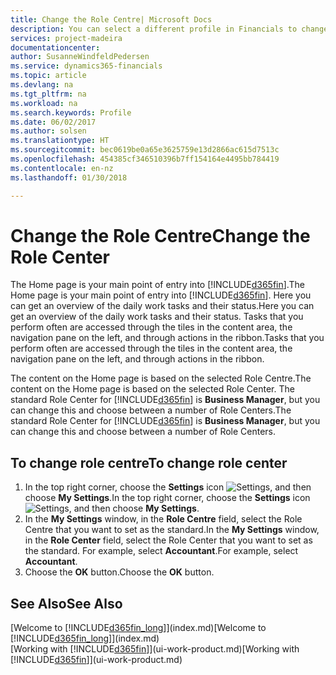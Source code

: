 ```yaml
---
title: Change the Role Centre| Microsoft Docs
description: You can select a different profile in Financials to change what you see on your Home page.
services: project-madeira
documentationcenter: 
author: SusanneWindfeldPedersen
ms.service: dynamics365-financials
ms.topic: article
ms.devlang: na
ms.tgt_pltfrm: na
ms.workload: na
ms.search.keywords: Profile
ms.date: 06/02/2017
ms.author: solsen
ms.translationtype: HT
ms.sourcegitcommit: bec0619be0a65e3625759e13d2866ac615d7513c
ms.openlocfilehash: 454385cf346510396b7ff154164e4495bb784419
ms.contentlocale: en-nz
ms.lasthandoff: 01/30/2018

---
```

# <a name="change-the-role-center"></a><span data-ttu-id="87b8b-103">Change the Role Centre</span><span class="sxs-lookup"><span data-stu-id="87b8b-103">Change the Role Center</span></span>
<span data-ttu-id="87b8b-104">The Home page is your main point of entry into [!INCLUDE[d365fin](includes/d365fin_md.md)].</span><span class="sxs-lookup"><span data-stu-id="87b8b-104">The Home page is your main point of entry into [!INCLUDE[d365fin](includes/d365fin_md.md)].</span></span> <span data-ttu-id="87b8b-105">Here you can get an overview of the daily work tasks and their status.</span><span class="sxs-lookup"><span data-stu-id="87b8b-105">Here you can get an overview of the daily work tasks and their status.</span></span> <span data-ttu-id="87b8b-106">Tasks that you perform often are accessed through the tiles in the content area, the navigation pane on the left, and through actions in the ribbon.</span><span class="sxs-lookup"><span data-stu-id="87b8b-106">Tasks that you perform often are accessed through the tiles in the content area, the navigation pane on the left, and through actions in the ribbon.</span></span>

<span data-ttu-id="87b8b-107">The content on the Home page is based on the selected Role Centre.</span><span class="sxs-lookup"><span data-stu-id="87b8b-107">The content on the Home page is based on the selected Role Center.</span></span> <span data-ttu-id="87b8b-108">The standard Role Center for [!INCLUDE[d365fin](includes/d365fin_md.md)] is **Business Manager**, but you can change this and choose between a number of Role Centers.</span><span class="sxs-lookup"><span data-stu-id="87b8b-108">The standard Role Center for [!INCLUDE[d365fin](includes/d365fin_md.md)] is **Business Manager**, but you can change this and choose between a number of Role Centers.</span></span>

## <a name="to-change-role-center"></a><span data-ttu-id="87b8b-109">To change role centre</span><span class="sxs-lookup"><span data-stu-id="87b8b-109">To change role center</span></span>
1. <span data-ttu-id="87b8b-110">In the top right corner, choose the **Settings** icon ![Settings](media/ui-experience/settings_icon_small.png "Settings icon for role center"), and then choose **My Settings**.</span><span class="sxs-lookup"><span data-stu-id="87b8b-110">In the top right corner, choose the **Settings** icon ![Settings](media/ui-experience/settings_icon_small.png "Settings icon for role center"), and then choose **My Settings**.</span></span>
2. <span data-ttu-id="87b8b-111">In the **My Settings** window, in the **Role Centre** field, select the Role Centre that you want to set as the standard.</span><span class="sxs-lookup"><span data-stu-id="87b8b-111">In the **My Settings** window, in the **Role Center** field, select the Role Center that you want to set as the standard.</span></span> <span data-ttu-id="87b8b-112">For example, select **Accountant**.</span><span class="sxs-lookup"><span data-stu-id="87b8b-112">For example, select **Accountant**.</span></span>
3. <span data-ttu-id="87b8b-113">Choose the **OK** button.</span><span class="sxs-lookup"><span data-stu-id="87b8b-113">Choose the **OK** button.</span></span>

## <a name="see-also"></a><span data-ttu-id="87b8b-114">See Also</span><span class="sxs-lookup"><span data-stu-id="87b8b-114">See Also</span></span>
<span data-ttu-id="87b8b-115">[Welcome to [!INCLUDE[d365fin_long](includes/d365fin_long_md.md)]](index.md)</span><span class="sxs-lookup"><span data-stu-id="87b8b-115">[Welcome to [!INCLUDE[d365fin_long](includes/d365fin_long_md.md)]](index.md)</span></span>  
<span data-ttu-id="87b8b-116">[Working with [!INCLUDE[d365fin](includes/d365fin_md.md)]](ui-work-product.md)</span><span class="sxs-lookup"><span data-stu-id="87b8b-116">[Working with [!INCLUDE[d365fin](includes/d365fin_md.md)]](ui-work-product.md)</span></span>  

